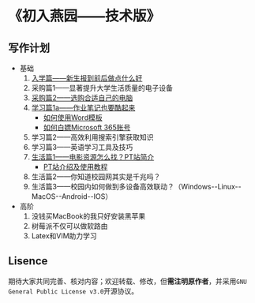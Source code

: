 # 《初入燕园——技术版》

## 写作计划

- 基础
  1. [入学篇——新生报到前后做点什么好](https://github.com/xiaotianxt/rookie-in-pku/blob/master/入学篇/入学篇.md)
  2. 采购篇1——显著提升大学生活质量的电子设备
  3. [采购篇2——选购合适自己的电脑](https://github.com/xiaotianxt/rookie-in-pku/blob/master/采购篇/采购篇2.md)
  4. [学习篇1a——作业笔记也要酷起来](https://github.com/xiaotianxt/rookie-in-pku/blob/master/学习篇/学习篇1a.md)
     - [如何使用Word模板](https://github.com/xiaotianxt/rookie-in-pku/blob/master/学习篇/如何使用Word模板.md)
     - [如何白嫖Microsoft 365账号](https://github.com/xiaotianxt/rookie-in-pku/blob/master/学习篇/如何白嫖Microsoft%20365账号.md)
  5. 学习篇2——高效利用搜索引擎获取知识
  6. 学习篇3——英语学习工具及技巧
  7. [生活篇1——电影资源怎么找？PT站简介](https://github.com/xiaotianxt/rookie-in-pku/blob/master/生活篇/生活篇1.md)
     - [PT站介绍及使用教程](https://github.com/xiaotianxt/rookie-in-pku/blob/master/生活篇/PT站介绍及使用教程.md)
  8. 生活篇2——你知道校园网其实是千兆吗？
  9. 生活篇3——校园内如何做到多设备高效联动？（Windows--Linux--MacOS--Android--IOS）
- 高阶
  1. 没钱买MacBook的我只好安装黑苹果
  2. 树莓派不仅可以做软路由
  3. Latex和VIM助力学习

## Lisence

期待大家共同完善、核对内容；欢迎转载、修改，但**需注明原作者**，并采用`GNU General Public License v3.0`开源协议。